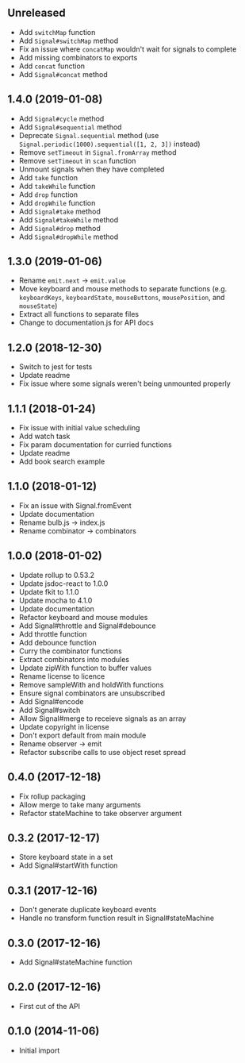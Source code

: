 ## Unreleased

* Add `switchMap` function
* Add `Signal#switchMap` method
* Fix an issue where `concatMap` wouldn't wait for signals to complete
* Add missing combinators to exports
* Add `concat` function
* Add `Signal#concat` method

## 1.4.0 (2019-01-08)

* Add `Signal#cycle` method
* Add `Signal#sequential` method
* Deprecate `Signal.sequential` method (use `Signal.periodic(1000).sequential([1, 2, 3])` instead)
* Remove `setTimeout` in `Signal.fromArray` method
* Remove `setTimeout` in `scan` function
* Unmount signals when they have completed
* Add `take` function
* Add `takeWhile` function
* Add `drop` function
* Add `dropWhile` function
* Add `Signal#take` method
* Add `Signal#takeWhile` method
* Add `Signal#drop` method
* Add `Signal#dropWhile` method

## 1.3.0 (2019-01-06)

* Rename `emit.next` -> `emit.value`
* Move keyboard and mouse methods to separate functions (e.g. `keyboardKeys`, `keyboardState`, `mouseButtons`, `mousePosition`, and `mouseState`)
* Extract all functions to separate files
* Change to documentation.js for API docs

## 1.2.0 (2018-12-30)

* Switch to jest for tests
* Update readme
* Fix issue where some signals weren't being unmounted properly

## 1.1.1 (2018-01-24)

* Fix issue with initial value scheduling
* Add watch task
* Fix param documentation for curried functions
* Update readme
* Add book search example

## 1.1.0 (2018-01-12)

* Fix an issue with Signal.fromEvent
* Update documentation
* Rename bulb.js -> index.js
* Rename combinator -> combinators

## 1.0.0 (2018-01-02)

* Update rollup to 0.53.2
* Update jsdoc-react to 1.0.0
* Update fkit to 1.1.0
* Update mocha to 4.1.0
* Update documentation
* Refactor keyboard and mouse modules
* Add Signal#throttle and Signal#debounce
* Add throttle function
* Add debounce function
* Curry the combinator functions
* Extract combinators into modules
* Update zipWith function to buffer values
* Rename license to licence
* Remove sampleWith and holdWith functions
* Ensure signal combinators are unsubscribed
* Add Signal#encode
* Add Signal#switch
* Allow Signal#merge to receieve signals as an array
* Update copyright in license
* Don't export default from main module
* Rename observer -> emit
* Refactor subscribe calls to use object reset spread

## 0.4.0 (2017-12-18)

* Fix rollup packaging
* Allow merge to take many arguments
* Refactor stateMachine to take observer argument

## 0.3.2 (2017-12-17)

* Store keyboard state in a set
* Add Signal#startWith function

## 0.3.1 (2017-12-16)

* Don't generate duplicate keyboard events
* Handle no transform function result in Signal#stateMachine

## 0.3.0 (2017-12-16)

* Add Signal#stateMachine function

## 0.2.0 (2017-12-16)

* First cut of the API

## 0.1.0 (2014-11-06)

* Initial import
